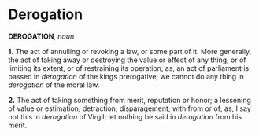 # Derogation

**DEROGATION**, _noun_

**1.** The act of annulling or revoking a law, or some part of it. More generally, the act of taking away or destroying the value or effect of any thing, or of limiting its extent, or of restraining its operation; as, an act of parliament is passed in _derogation_ of the kings prerogative; we cannot do any thing in _derogation_ of the moral law.

**2.** The act of taking something from merit, reputation or honor; a lessening of value or estimation; detraction; disparagement; with from or of; as, I say not this in _derogation_ of Virgil; let nothing be said in _derogation_ from his merit.